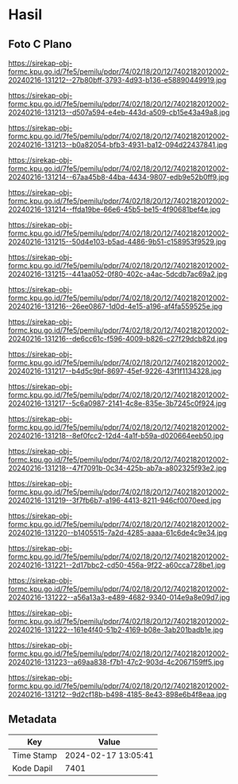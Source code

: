 # Hasil

## Foto C Plano

https://sirekap-obj-formc.kpu.go.id/7fe5/pemilu/pdpr/74/02/18/20/12/7402182012002-20240216-131212--27b80bff-3793-4d93-b136-e58890449919.jpg

https://sirekap-obj-formc.kpu.go.id/7fe5/pemilu/pdpr/74/02/18/20/12/7402182012002-20240216-131213--d507a594-e4eb-443d-a509-cb15e43a49a8.jpg

https://sirekap-obj-formc.kpu.go.id/7fe5/pemilu/pdpr/74/02/18/20/12/7402182012002-20240216-131213--b0a82054-bfb3-4931-ba12-094d22437841.jpg

https://sirekap-obj-formc.kpu.go.id/7fe5/pemilu/pdpr/74/02/18/20/12/7402182012002-20240216-131214--67aa45b8-44ba-4434-9807-edb9e52b0ff9.jpg

https://sirekap-obj-formc.kpu.go.id/7fe5/pemilu/pdpr/74/02/18/20/12/7402182012002-20240216-131214--ffda19be-66e6-45b5-be15-4f90681bef4e.jpg

https://sirekap-obj-formc.kpu.go.id/7fe5/pemilu/pdpr/74/02/18/20/12/7402182012002-20240216-131215--50d4e103-b5ad-4486-9b51-c158953f9529.jpg

https://sirekap-obj-formc.kpu.go.id/7fe5/pemilu/pdpr/74/02/18/20/12/7402182012002-20240216-131215--441aa052-0f80-402c-a4ac-5dcdb7ac69a2.jpg

https://sirekap-obj-formc.kpu.go.id/7fe5/pemilu/pdpr/74/02/18/20/12/7402182012002-20240216-131216--26ee0867-1d0d-4e15-a196-af4fa559525e.jpg

https://sirekap-obj-formc.kpu.go.id/7fe5/pemilu/pdpr/74/02/18/20/12/7402182012002-20240216-131216--de6cc61c-f596-4009-b826-c27f29dcb82d.jpg

https://sirekap-obj-formc.kpu.go.id/7fe5/pemilu/pdpr/74/02/18/20/12/7402182012002-20240216-131217--b4d5c9bf-8697-45ef-9226-43f1f1134328.jpg

https://sirekap-obj-formc.kpu.go.id/7fe5/pemilu/pdpr/74/02/18/20/12/7402182012002-20240216-131217--5c6a0987-2141-4c8e-835e-3b7245c0f924.jpg

https://sirekap-obj-formc.kpu.go.id/7fe5/pemilu/pdpr/74/02/18/20/12/7402182012002-20240216-131218--8ef0fcc2-12d4-4a1f-b59a-d020664eeb50.jpg

https://sirekap-obj-formc.kpu.go.id/7fe5/pemilu/pdpr/74/02/18/20/12/7402182012002-20240216-131218--47f7091b-0c34-425b-ab7a-a802325f93e2.jpg

https://sirekap-obj-formc.kpu.go.id/7fe5/pemilu/pdpr/74/02/18/20/12/7402182012002-20240216-131219--3f7fb6b7-a196-4413-8211-946cf0070eed.jpg

https://sirekap-obj-formc.kpu.go.id/7fe5/pemilu/pdpr/74/02/18/20/12/7402182012002-20240216-131220--b1405515-7a2d-4285-aaaa-61c6de4c9e34.jpg

https://sirekap-obj-formc.kpu.go.id/7fe5/pemilu/pdpr/74/02/18/20/12/7402182012002-20240216-131221--2d17bbc2-cd50-456a-9f22-a60cca728be1.jpg

https://sirekap-obj-formc.kpu.go.id/7fe5/pemilu/pdpr/74/02/18/20/12/7402182012002-20240216-131222--a56a13a3-e489-4682-9340-014e9a8e09d7.jpg

https://sirekap-obj-formc.kpu.go.id/7fe5/pemilu/pdpr/74/02/18/20/12/7402182012002-20240216-131222--161e4f40-51b2-4169-b08e-3ab201badb1e.jpg

https://sirekap-obj-formc.kpu.go.id/7fe5/pemilu/pdpr/74/02/18/20/12/7402182012002-20240216-131223--a69aa838-f7b1-47c2-903d-4c2067159ff5.jpg

https://sirekap-obj-formc.kpu.go.id/7fe5/pemilu/pdpr/74/02/18/20/12/7402182012002-20240216-131212--9d2cf18b-b498-4185-8e43-898e6b4f8eaa.jpg


## Metadata

| Key        | Value               |
| ---------- | ------------------- |
| Time Stamp | 2024-02-17 13:05:41 |
| Kode Dapil | 7401                |



